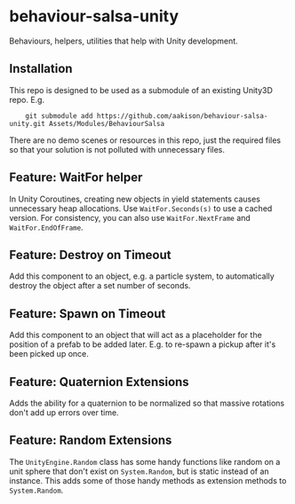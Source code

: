 # behaviour-salsa-unity
Behaviours, helpers, utilities that help with Unity development.

## Installation
This repo is designed to be used as a submodule of an existing Unity3D repo.  E.g.

```
    git submodule add https://github.com/aakison/behaviour-salsa-unity.git Assets/Modules/BehaviourSalsa
```

There are no demo scenes or resources in this repo, just the required files so that your solution is not polluted with unnecessary files.

## Feature: WaitFor helper

In Unity Coroutines, creating new objects in yield statements causes unnecessary heap allocations.  Use `WaitFor.Seconds(s)` to use a cached version.  For consistency, you can also use `WaitFor.NextFrame` and `WaitFor.EndOfFrame`.

## Feature: Destroy on Timeout

Add this component to an object, e.g. a particle system, to automatically destroy the object after a set number of seconds.

## Feature: Spawn on Timeout

Add this component to an object that will act as a placeholder for the position of a prefab to be added later.  E.g. to re-spawn a pickup after it's been picked up once.

## Feature: Quaternion Extensions

Adds the ability for a quaternion to be normalized so that massive rotations don't add up errors over time.

## Feature: Random Extensions

The `UnityEngine.Random` class has some handy functions like random on a unit sphere that don't exist on `System.Random`, but is static instead of an instance.  This adds some of those handy methods as extension methods to `System.Random`.

